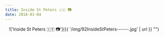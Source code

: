 ```yaml
---
title: Inside St Peters 🇮🇹 📷
date: 2018-01-04
---
```


<center>!['Inside St Peters 🇮🇹 📷']({{ '/img/92InsideStPeters------.jpg' | url }} "")</center>
